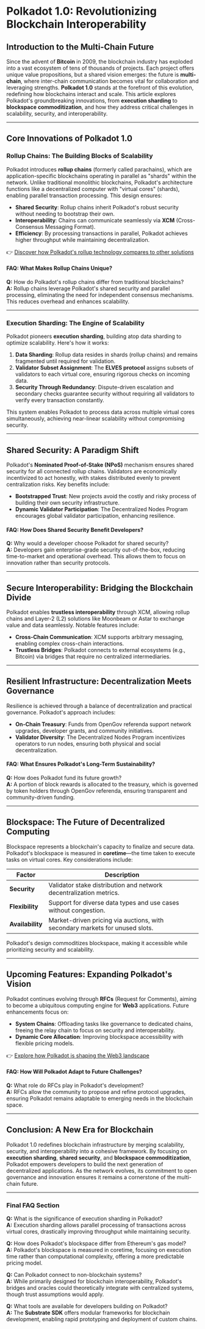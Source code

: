 # Polkadot 1.0: Revolutionizing Blockchain Interoperability

## Introduction to the Multi-Chain Future

Since the advent of **Bitcoin** in 2009, the blockchain industry has exploded into a vast ecosystem of tens of thousands of projects. Each project offers unique value propositions, but a shared vision emerges: the future is **multi-chain**, where inter-chain communication becomes vital for collaboration and leveraging strengths. **Polkadot 1.0** stands at the forefront of this evolution, redefining how blockchains interact and scale. This article explores Polkadot's groundbreaking innovations, from **execution sharding** to **blockspace commoditization**, and how they address critical challenges in scalability, security, and interoperability.

---

## Core Innovations of Polkadot 1.0

### Rollup Chains: The Building Blocks of Scalability

Polkadot introduces **rollup chains** (formerly called parachains), which are application-specific blockchains operating in parallel as "shards" within the network. Unlike traditional monolithic blockchains, Polkadot's architecture functions like a decentralized computer with "virtual cores" (shards), enabling parallel transaction processing. This design ensures:

- **Shared Security**: Rollup chains inherit Polkadot's robust security without needing to bootstrap their own.
- **Interoperability**: Chains can communicate seamlessly via **XCM** (Cross-Consensus Messaging Format).
- **Efficiency**: By processing transactions in parallel, Polkadot achieves higher throughput while maintaining decentralization.

👉 [Discover how Polkadot's rollup technology compares to other solutions](https://bit.ly/okx-bonus)

#### FAQ: What Makes Rollup Chains Unique?
**Q:** How do Polkadot's rollup chains differ from traditional blockchains?  
**A:** Rollup chains leverage Polkadot's shared security and parallel processing, eliminating the need for independent consensus mechanisms. This reduces overhead and enhances scalability.

---

### Execution Sharding: The Engine of Scalability

Polkadot pioneers **execution sharding**, building atop data sharding to optimize scalability. Here's how it works:

1. **Data Sharding**: Rollup data resides in shards (rollup chains) and remains fragmented until required for validation.
2. **Validator Subset Assignment**: The **ELVES protocol** assigns subsets of validators to each virtual core, ensuring rigorous checks on incoming data.
3. **Security Through Redundancy**: Dispute-driven escalation and secondary checks guarantee security without requiring all validators to verify every transaction constantly.

This system enables Polkadot to process data across multiple virtual cores simultaneously, achieving near-linear scalability without compromising security.

---

## Shared Security: A Paradigm Shift

Polkadot's **Nominated Proof-of-Stake (NPoS)** mechanism ensures shared security for all connected rollup chains. Validators are economically incentivized to act honestly, with stakes distributed evenly to prevent centralization risks. Key benefits include:

- **Bootstrapped Trust**: New projects avoid the costly and risky process of building their own security infrastructure.
- **Dynamic Validator Participation**: The Decentralized Nodes Program encourages global validator participation, enhancing resilience.

#### FAQ: How Does Shared Security Benefit Developers?
**Q:** Why would a developer choose Polkadot for shared security?  
**A:** Developers gain enterprise-grade security out-of-the-box, reducing time-to-market and operational overhead. This allows them to focus on innovation rather than security protocols.

---

## Secure Interoperability: Bridging the Blockchain Divide

Polkadot enables **trustless interoperability** through XCM, allowing rollup chains and Layer-2 (L2) solutions like Moonbeam or Astar to exchange value and data seamlessly. Notable features include:

- **Cross-Chain Communication**: XCM supports arbitrary messaging, enabling complex cross-chain interactions.
- **Trustless Bridges**: Polkadot connects to external ecosystems (e.g., Bitcoin) via bridges that require no centralized intermediaries.

---

## Resilient Infrastructure: Decentralization Meets Governance

Resilience is achieved through a balance of decentralization and practical governance. Polkadot's approach includes:

- **On-Chain Treasury**: Funds from OpenGov referenda support network upgrades, developer grants, and community initiatives.
- **Validator Diversity**: The Decentralized Nodes Program incentivizes operators to run nodes, ensuring both physical and social decentralization.

#### FAQ: What Ensures Polkadot's Long-Term Sustainability?
**Q:** How does Polkadot fund its future growth?  
**A:** A portion of block rewards is allocated to the treasury, which is governed by token holders through OpenGov referenda, ensuring transparent and community-driven funding.

---

## Blockspace: The Future of Decentralized Computing

Blockspace represents a blockchain's capacity to finalize and secure data. Polkadot's blockspace is measured in **coretime**—the time taken to execute tasks on virtual cores. Key considerations include:

| Factor        | Description                                                                 |
|---------------|-----------------------------------------------------------------------------|
| **Security**  | Validator stake distribution and network decentralization metrics.          |
| **Flexibility** | Support for diverse data types and use cases without congestion.            |
| **Availability** | Market-driven pricing via auctions, with secondary markets for unused slots.|

Polkadot's design commoditizes blockspace, making it accessible while prioritizing security and scalability.

---

## Upcoming Features: Expanding Polkadot's Vision

Polkadot continues evolving through **RFCs** (Request for Comments), aiming to become a ubiquitous computing engine for **Web3** applications. Future enhancements focus on:

- **System Chains**: Offloading tasks like governance to dedicated chains, freeing the relay chain to focus on security and interoperability.
- **Dynamic Core Allocation**: Improving blockspace accessibility with flexible pricing models.

👉 [Explore how Polkadot is shaping the Web3 landscape](https://bit.ly/okx-bonus)

#### FAQ: How Will Polkadot Adapt to Future Challenges?
**Q:** What role do RFCs play in Polkadot's development?  
**A:** RFCs allow the community to propose and refine protocol upgrades, ensuring Polkadot remains adaptable to emerging needs in the blockchain space.

---

## Conclusion: A New Era for Blockchain

Polkadot 1.0 redefines blockchain infrastructure by merging scalability, security, and interoperability into a cohesive framework. By focusing on **execution sharding**, **shared security**, and **blockspace commoditization**, Polkadot empowers developers to build the next generation of decentralized applications. As the network evolves, its commitment to open governance and innovation ensures it remains a cornerstone of the multi-chain future.

---

### Final FAQ Section

**Q:** What is the significance of execution sharding in Polkadot?  
**A:** Execution sharding allows parallel processing of transactions across virtual cores, drastically improving throughput while maintaining security.

**Q:** How does Polkadot's blockspace differ from Ethereum's gas model?  
**A:** Polkadot's blockspace is measured in coretime, focusing on execution time rather than computational complexity, offering a more predictable pricing model.

**Q:** Can Polkadot connect to non-blockchain systems?  
**A:** While primarily designed for blockchain interoperability, Polkadot's bridges and oracles could theoretically integrate with centralized systems, though trust assumptions would apply.

**Q:** What tools are available for developers building on Polkadot?  
**A:** The **Substrate SDK** offers modular frameworks for blockchain development, enabling rapid prototyping and deployment of custom chains.